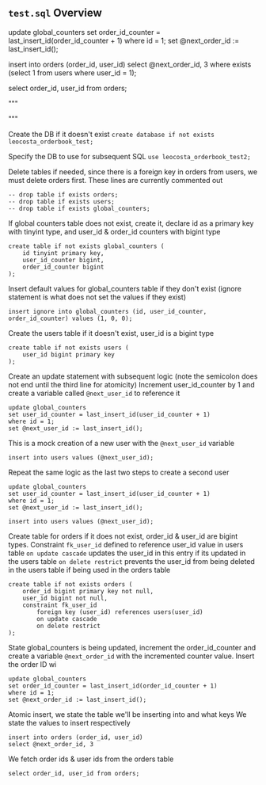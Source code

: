 ## `test.sql` Overview


















update global_counters
set order_id_counter = last_insert_id(order_id_counter + 1)
where id = 1;
set @next_order_id := last_insert_id();

insert into orders (order_id, user_id)
select @next_order_id, 3
where exists (select 1 from users where user_id = 1);

select order_id, user_id from orders;

"""











"""

Create the DB if it doesn't exist
```create database if not exists leocosta_orderbook_test;```

Specify the DB to use for subsequent SQL
```use leocosta_orderbook_test2;```

Delete tables if needed, since there is a foreign key in orders from users, we must delete orders first. These lines are currently commented out
```
-- drop table if exists orders;
-- drop table if exists users;
-- drop table if exists global_counters;
```

If global counters table does not exist, create it, declare id as a primary key with tinyint type, and user_id & order_id counters with bigint type
```
create table if not exists global_counters (
	id tinyint primary key,
    user_id_counter bigint,
    order_id_counter bigint
);
```

Insert default values for global_counters table if they don't exist (ignore statement is what does not set the values if they exist)
```
insert ignore into global_counters (id, user_id_counter, order_id_counter) values (1, 0, 0);
```

Create the users table if it doesn't exist, user_id is a bigint type
```
create table if not exists users (
	user_id bigint primary key
);
```

Create an update statement with subsequent logic (note the semicolon does not end until the third line for atomicity) Increment user_id_counter by 1 and create a variable called `@next_user_id` to reference it
```
update global_counters
set user_id_counter = last_insert_id(user_id_counter + 1)
where id = 1;
set @next_user_id := last_insert_id();
```

This is a mock creation of a new user with the `@next_user_id` variable
```
insert into users values (@next_user_id);
```

Repeat the same logic as the last two steps to create a second user
```
update global_counters
set user_id_counter = last_insert_id(user_id_counter + 1)
where id = 1;
set @next_user_id := last_insert_id();

insert into users values (@next_user_id);
```

Create table for orders if it does not exist, order_id & user_id are bigint types.
Constraint `fk_user_id` defined to reference user_id value in users table
`on update cascade` updates the user_id in this entry if its updated in the users table
`on delete restrict` prevents the user_id from being deleted in the users table if being used in the orders table
```
create table if not exists orders (
	order_id bigint primary key not null,
	user_id bigint not null,
    constraint fk_user_id
		foreign key (user_id) references users(user_id)
        on update cascade
        on delete restrict
);
```

State global_counters is being updated, increment the order_id_counter and create a variable `@next_order_id` with the incremented counter value. Insert the order ID wi
```
update global_counters
set order_id_counter = last_insert_id(order_id_counter + 1)
where id = 1;
set @next_order_id := last_insert_id();
```

Atomic insert, we state the table we'll be inserting into and what keys
We state the values to insert respectively

```
insert into orders (order_id, user_id)
select @next_order_id, 3
```

We fetch order ids & user ids from the orders table
```
select order_id, user_id from orders;
```

